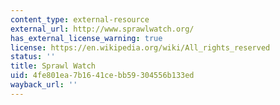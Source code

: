 ```yaml
---
content_type: external-resource
external_url: http://www.sprawlwatch.org/
has_external_license_warning: true
license: https://en.wikipedia.org/wiki/All_rights_reserved
status: ''
title: Sprawl Watch
uid: 4fe801ea-7b16-41ce-bb59-304556b133ed
wayback_url: ''
---
```

